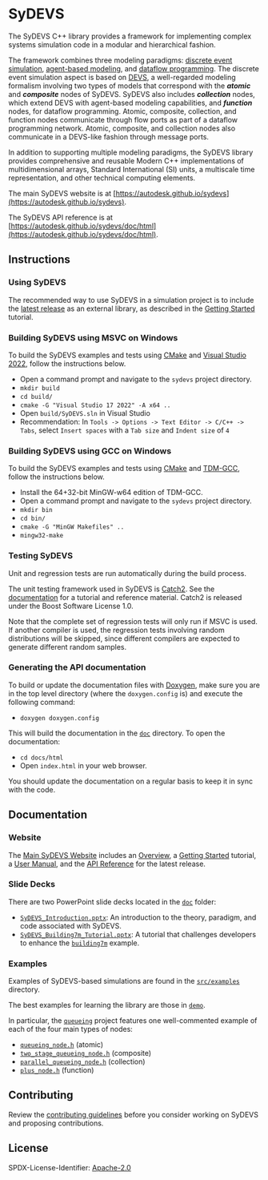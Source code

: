 # SyDEVS

The SyDEVS C++ library provides a framework for implementing complex systems simulation code in a modular and hierarchical fashion.

The framework combines three modeling paradigms: [discrete event simulation](https://en.wikipedia.org/wiki/Discrete_event_simulation), [agent-based modeling](https://en.wikipedia.org/wiki/Agent-based_model), and [dataflow programming](https://en.wikipedia.org/wiki/Dataflow_programming). The discrete event simulation aspect is based on [DEVS](https://en.wikipedia.org/wiki/DEVS), a well-regarded modeling formalism involving two types of models that correspond with the ***atomic*** and ***composite*** nodes of SyDEVS. SyDEVS also includes ***collection*** nodes, which extend DEVS with agent-based modeling capabilities, and ***function*** nodes, for dataflow programming. Atomic, composite, collection, and function nodes communicate through flow ports as part of a dataflow programming network. Atomic, composite, and collection nodes also communicate in a DEVS-like fashion through message ports.

In addition to supporting multiple modeling paradigms, the SyDEVS library provides comprehensive and reusable Modern C++ implementations of multidimensional arrays, Standard International (SI) units, a multiscale time representation, and other technical computing elements.

The main SyDEVS website is at [https://autodesk.github.io/sydevs](https://autodesk.github.io/sydevs).

The SyDEVS API reference is at [https://autodesk.github.io/sydevs/doc/html](https://autodesk.github.io/sydevs/doc/html).

## Instructions

### Using SyDEVS

The recommended way to use SyDEVS in a simulation project is to include the [latest release](https://github.com/Autodesk/sydevs/releases) as an external library, as described in the [Getting Started](https://autodesk.github.io/sydevs/getting_started/) tutorial.

### Building SyDEVS using MSVC on Windows

To build the SyDEVS examples and tests using [CMake](http://www.cmake.org/) and [Visual Studio 2022](https://www.visualstudio.com), follow the instructions below. 

* Open a command prompt and navigate to the `sydevs` project directory.
* `mkdir build`
* `cd build/`
* `cmake -G "Visual Studio 17 2022" -A x64 ..`
* Open `build/SyDEVS.sln` in Visual Studio
* Recommendation: In `Tools -> Options -> Text Editor -> C/C++ -> Tabs`, select `Insert spaces` with a `Tab size` and `Indent size` of `4`

### Building SyDEVS using GCC on Windows

To build the SyDEVS examples and tests using [CMake](http://www.cmake.org/) and [TDM-GCC](https://jmeubank.github.io/tdm-gcc/), follow the instructions below. 

* Install the 64+32-bit MinGW-w64 edition of TDM-GCC.
* Open a command prompt and navigate to the `sydevs` project directory.
* `mkdir bin`
* `cd bin/`
* `cmake -G "MinGW Makefiles" ..`
* `mingw32-make`

### Testing SyDEVS

Unit and regression tests are run automatically during the build process.

The unit testing framework used in SyDEVS is [Catch2](https://github.com/catchorg/Catch2). See the [documentation](https://github.com/catchorg/Catch2/tree/master/docs) for a tutorial and reference material. Catch2 is released under the Boost Software License 1.0.

Note that the complete set of regression tests will only run if MSVC is used. If another compiler is used, the regression tests involving random distributions will be skipped, since different compilers are expected to generate different random samples.

### Generating the API documentation

To build or update the documentation files with [Doxygen](https://www.doxygen.nl/), make sure you are in the top level directory (where the `doxygen.config` is) and execute the following command:

- `doxygen doxygen.config`

This will build the documentation in the [`doc`](doc) directory. To open the documentation:

- `cd docs/html`
- Open `index.html` in your web browser.

You should update the documentation on a regular basis to keep it in sync with the code.

## Documentation

### Website

The [Main SyDEVS Website](https://autodesk.github.io/sydevs) includes an [Overview](https://autodesk.github.io/sydevs/overview.html), a [Getting Started](https://autodesk.github.io/sydevs/getting_started/) tutorial, a [User Manual](https://autodesk.github.io/sydevs/user_manual/), and the [API Reference](https://autodesk.github.io/sydevs/doc/html/) for the latest release.

### Slide Decks

There are two PowerPoint slide decks located in the [`doc`](doc) folder:

- [`SyDEVS_Introduction.pptx`](doc/SyDEVS_Introduction.pptx): An introduction to the theory, paradigm, and code associated with SyDEVS.
- [`SyDEVS_Building7m_Tutorial.pptx`](doc/SyDEVS_Building7m_Tutorial.pptx): A tutorial that challenges developers to enhance the [`building7m`](src/examples/demo/building7m) example.

### Examples

Examples of SyDEVS-based simulations are found in the [`src/examples`](src/examples) directory.

The best examples for learning the library are those in [`demo`](src/examples/demo).

In particular, the [`queueing`](src/examples/demo/queueing) project features one well-commented example of each of the four main types of nodes:

- [`queueing_node.h`](src/examples/demo/queueing/queueing_node.h) (atomic)
- [`two_stage_queueing_node.h`](src/examples/demo/queueing/two_stage_queueing_node.h) (composite)
- [`parallel_queueing_node.h`](src/examples/demo/queueing/parallel_queueing_node.h) (collection)
- [`plus_node.h`](src/examples/demo/queueing/plus_node.h) (function)

## Contributing

Review the [contributing guidelines](CONTRIBUTING.md) before you consider working on SyDEVS and proposing contributions.

## License

SPDX-License-Identifier: [Apache-2.0](LICENSE.md)
